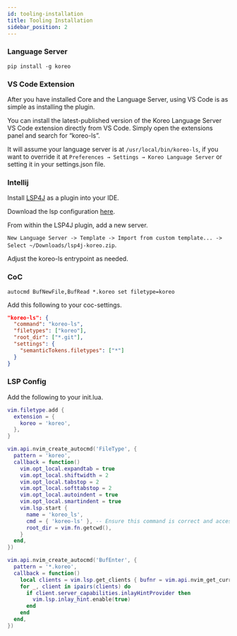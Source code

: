 ```yaml
---
id: tooling-installation
title: Tooling Installation
sidebar_position: 2
---
```

### Language Server

```
pip install -g koreo
```

### VS Code Extension

After you have installed Core and the Language Server, using VS Code is as simple as installing the plugin.

You can install the latest-published version of the Koreo Language Server VS Code extension directly from VS Code. Simply open the extensions panel and search for “koreo-ls”.

It will assume your language server is at `/usr/local/bin/koreo-ls`, if you want to override it at `Preferences → Settings → Koreo Language Server` or setting it in your settings.json file.


### Intellij

Install [LSP4J](https://plugins.jetbrains.com/plugin/23257-lsp4ij) as a plugin into your IDE. 

Download the lsp configuration [here](/downloads/lsp4j-koreo.zip).

From within the LSP4J plugin, add a new server. 

`New Language Server -> Template -> Import from custom template... -> Select ~/Downloads/lsp4j-koreo.zip`.

Adjust the koreo-ls entrypoint as needed.

### CoC

```
autocmd BufNewFile,BufRead *.koreo set filetype=koreo
```

Add this following to your coc-settings.

``` json
"koreo-ls": {
  "command": "koreo-ls",
  "filetypes": ["koreo"],
  "root_dir": ["*.git"],
  "settings": {
    "semanticTokens.filetypes": ["*"]
  }
}
```

### LSP Config

Add the following to your init.lua. 

``` lua
vim.filetype.add {
  extension = {
    koreo = 'koreo',
  },
}

vim.api.nvim_create_autocmd('FileType', {
  pattern = 'koreo',
  callback = function()
    vim.opt_local.expandtab = true
    vim.opt_local.shiftwidth = 2
    vim.opt_local.tabstop = 2
    vim.opt_local.softtabstop = 2
    vim.opt_local.autoindent = true
    vim.opt_local.smartindent = true
    vim.lsp.start {
      name = 'koreo_ls',
      cmd = { 'koreo-ls' }, -- Ensure this command is correct and accessible
      root_dir = vim.fn.getcwd(),
    }
  end,
})

vim.api.nvim_create_autocmd('BufEnter', {
  pattern = '*.koreo',
  callback = function()
    local clients = vim.lsp.get_clients { bufnr = vim.api.nvim_get_current_buf() }
    for _, client in ipairs(clients) do
      if client.server_capabilities.inlayHintProvider then
        vim.lsp.inlay_hint.enable(true)
      end
    end
  end,
})
```
